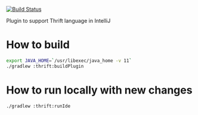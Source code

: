 [![Build Status](https://api.cirrus-ci.com/github/clatisus/intellij-thrift.svg)](https://cirrus-ci.com/github/clatisus/intellij-thrift)

Plugin to support Thrift language in IntelliJ

How to build
===============

```bash
export JAVA_HOME=`/usr/libexec/java_home -v 11`
./gradlew :thrift:buildPlugin
```

How to run locally with new changes
===============

```bash
./gradlew :thrift:runIde
```
